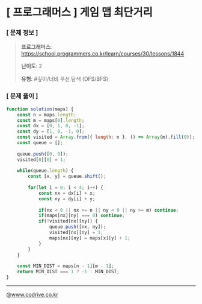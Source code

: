# [ 프로그래머스 ] 게임 맵 최단거리

### [ 문제 정보 ]
> **프로그래머스**: https://school.programmers.co.kr/learn/courses/30/lessons/1844
> 
> **난이도**: 2
>
> **유형**: #깊이/너비 우선 탐색 (DFS/BFS)


### [ 문제 풀이 ]
```JavaScript
function solution(maps) {
    const n = maps.length;
    const m = maps[0].length;
    const dx = [0, 1, 0, -1];
    const dy = [1, 0, -1, 0];
    const visited = Array.from({ length: n }, () => Array(m).fill(0));
    const queue = [];
    
    queue.push([0, 0]);
    visited[0][0] = 1;
    
    while(queue.length) {
        const [x, y] = queue.shift();
        
        for(let i = 0; i < 4; i++) {
            const nx = dx[i] + x;
            const ny = dy[i] + y;
            
            if(nx < 0 || nx >= n || ny < 0 || ny >= m) continue;
            if(maps[nx][ny] === 0) continue;
            if(!visited[nx][ny]) {
                queue.push([nx, ny]);
                visited[nx][ny] = 1;
                maps[nx][ny] = maps[x][y] + 1;
            }
        }
    }
    
    const MIN_DIST = maps[n - 1][m - 1];
    return MIN_DIST === 1 ? -1 : MIN_DIST;
}
```


---
@www.codrive.co.kr